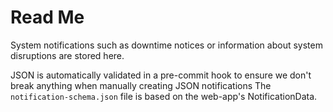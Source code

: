 # Read Me

System notifications such as downtime notices or information about system disruptions are stored here.

JSON is automatically validated in a pre-commit hook to ensure we don't break anything when manually creating JSON notifications
The `notification-schema.json` file is based on the web-app's NotificationData.
